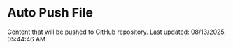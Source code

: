 # Auto Push File

Content that will be pushed to GitHub repository.
Last updated: 08/13/2025, 05:44:46 AM